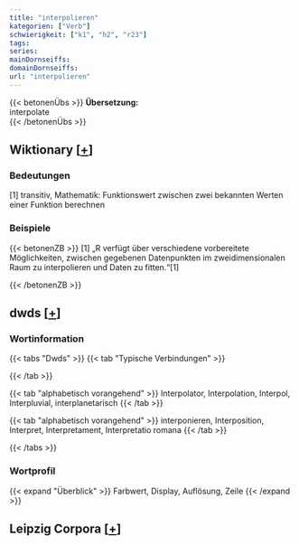 ```yaml
---
title: "interpolieren"
kategorien: ["Verb"]
schwierigkeit: ["k1", "h2", "r23"]
tags:
series:
mainDornseiffs:
domainDornseiffs:
url: "interpolieren"
---
```


{{< betonenÜbs >}}
**Übersetzung:**  
interpolate  
{{< /betonenÜbs >}}

## Wiktionary [[+](https://de.wiktionary.org/wiki/interpolieren)]

### Bedeutungen
[1] transitiv, Mathematik: Funktionswert zwischen zwei bekannten Werten einer Funktion berechnen  

### Beispiele
{{< betonenZB >}}
[1] „R verfügt über verschiedene vorbereitete Möglichkeiten, zwischen gegebenen Datenpunkten im zweidimensionalen Raum zu interpolieren und Daten zu fitten.“[1]  

{{< /betonenZB >}}


## dwds [[+](https://www.dwds.de/wb/interpolieren)]

### Wortinformation
{{< tabs "Dwds" >}}
{{< tab "Typische Verbindungen" >}}

{{< /tab >}}

{{< tab "alphabetisch vorangehend" >}}
Interpolator, Interpolation, Interpol, Interpluvial, interplanetarisch
{{< /tab >}}

{{< tab "alphabetisch vorangehend" >}}
interponieren, Interposition, Interpret, Interpretament, Interpretatio romana
{{< /tab >}}

{{< /tabs >}}

### Wortprofil
{{< expand "Überblick" >}} Farbwert, Display, Auflösung, Zeile {{< /expand >}}

## Leipzig Corpora [[+](https://corpora.uni-leipzig.de/en/res?word=interpolieren&corpusId=deu_newscrawl-public_2018)]

